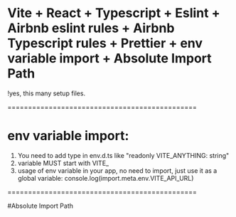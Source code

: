 # Vite + React + Typescript + Eslint + Airbnb eslint rules + Airbnb Typescript rules + Prettier + env variable import + Absolute Import Path

!yes, this many setup files.

==============================================

# env variable import:

1. You need to add type in env.d.ts like "readonly VITE_ANYTHING: string"
2. variable MUST start with VITE\_
3. usage of env variable in your app, no need to import, just use it as a global variable: console.log(import.meta.env.VITE_API_URL)

==============================================

#Absolute Import Path
